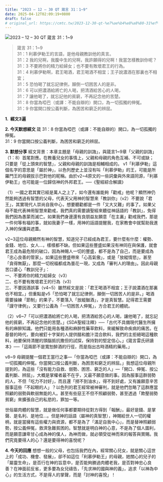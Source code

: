 ```yaml
---
title: "2023 – 12 – 30 QT 箴言 31：1~9"
date: 2025-04-12T02:09:19+0800
draft: false
# original_url: https://cmtc.tw/2023-12-30-qt-%e7%ae%b4%e8%a8%80-31%ef%bc%9a19
---
```


![2023 – 12 – 30 QT 箴言 31：1\~9](/images/qt.jpg  "2023 – 12 – 30 QT 箴言 31：1\~9")

> 箴言 31：1\~9  
> 31：1 利慕伊勒王的言語，是他母親教訓他的真言。  
> 31：2 我的兒啊，我腹中生的兒啊，我許願得的兒啊！我當怎樣教訓你呢？  
> 31：3 不要將你的精力給婦女；也不要有敗壞君王的行為。  
> 31：4 利慕伊勒啊，君王喝酒，君王喝酒不相宜；王子說濃酒在那裏也不相宜；  
> 31：5 恐怕喝了就忘記律例，顛倒一切困苦人的是非。  
> 31：6 可以把濃酒給將亡的人喝，把清酒給苦心的人喝，  
> 31：7 讓他喝了，就忘記他的貧窮，不再記念他的苦楚。  
> 31：8 你當為啞巴（或譯：不能自辯的）開口，為一切孤獨的伸冤。  
> 31：9 你當開口按公義判斷，為困苦和窮乏的辨屈。

**1.  經文3遍**

**2. 今天默想經文**
箴 31：8 你當為啞巴（或譯：不能自辯的）開口，為一切孤獨的伸冤。  
31：9 你當開口按公義判斷，為困苦和窮乏的辨屈。

**3. 默想分享**
經文背景：本章主題是「母親的訓誨」，與箴言1\~9章「父親的訓誨」（1：8）首尾對應。在教養兒女的事情上，父親和母親的角色互補、不可或缺；只要是「從上頭來的智慧」，父親和母親的訓誨是相輔相成的。 v1「利慕伊勒」這個名字的意思是「屬於神」，以色列歷史上並沒有叫「利慕伊勒」的王，可能是所羅門王的母親拔示巴對他的昵稱。由於v2\~4原文的一些詞彙與外來語同源，「利慕伊勒王」也可能是一位歸信神的外邦君王。──《聖經綜合解讀》

（1）一國之君其實已經是萬人之上了，如今還有誰能夠「勸戒」他呢？顯然神仍然能夠透過有智慧的父母，代表天父用神的智慧來「教訓你」（v2）不要說「君王」，其實現代人崇尚自我中心，想要聽勸都是一件「又大又難」的事了。如果父母不能代表神用智慧來勸戒，我們真的需要讀聖經來聽從神話語的「教訓」，免得我們因為愚蒙而滅亡。如果我們身邊還有良朋益友願意「在主裏」勸戒我們，那是一件何等有福的事，就如我妻子一樣，用神的話語提醒我，在家教會中就幫助我進入神的保護與遮蓋。

v2\~3這位母親顯然有神的智慧，知道兒子已經成為君王，要什麼有什麼：權勢、金錢、地位、女人…，樣樣都不缺。但如果這些豐盛如果沒有神同在與保護，就會君王成為最危險的破口，因為神賜人一切的豐盛，都不是為了自己，而是要成為「忠心良善的管家」。如果這些豐盛帶來「心高氣傲」，或是「放縱情慾」，甚至「貪得無厭」，那麼一切祝福都成為曇花一現，又成為「審判人的理由」。因此母親苦口婆心「教訓兒子」：  
一、不要將你的精力給婦女（v3）  
二、也不要有敗壞君王的行為（v3）  
三、不要因酒誤事（v4\~5）雖然經文是說：「君王喝酒不相宜；王子說濃酒在那裏也不相宜。」但重點是v5「恐怕喝了就忘記律例，顛倒一切困苦人的是非。」喝酒需要操練「節制」的果子，不要落入「放縱酗酒」，才是真智慧。記得君王需要「謹守律例」，又要行公義為「一切困苦人伸冤」，方合君王的體統。

（2）v6\~7「可以把濃酒給將亡的人喝，把清酒給苦心的人喝，讓他喝了，就忘記他的貧窮，不再記念他的苦楚。」《SDA聖經注釋》──「古代不具備現代醫生所擁有的麻醉知識。他們只能用各種酒和麻醉性藥草飲料，來緩解致命疾病的痛苦。在基督的時代，要向被釘十字架的人提供醋和膽汁混合飲料，我們的主拒絕喝這種飲料，祂要保持清醒的頭腦抵抗撒但的試探，保持對的堅定信心。」《箴言雷氏研讀本》──「這兩節不是寬恕醉酒的行徑，而是指出古時酒精的藥用。」

v8\~9 母親提醒一個君王當行之事—「你當為啞巴（或譯：不能自辯的）開口，為一切孤獨的伸冤。你當開口按公義判斷，為困苦和窮乏的辨屈。」我想這位母親所提到的，為這些「沒有能力自救、弱勢、困苦、窮乏的人」—「開口、伸冤、按公義判斷、辨屈」，大概是掌權者最不在乎，又最不願意做的事。因為服事這群弱勢的人，不但「吃力不討好」，而且還「撈不到油水」，得不到好處，又有誰願意辛苦服事這些「不起眼的人」？以色列的君王經常被神審判，就是他們忽略了這群應當照顧的弱勢與軟弱無能的人。甚至有些惡王不但不照顧弱勢，甚至透過「欺壓弱勢貧窮」來擴張自己的私慾的，罪加一等。

世俗屬肉體的智慧，就是做任何事都要期待從對方得到「報酬」，最好是錢、是掌聲、是名利、是地位…。但是神的話語（屬神的真智慧），神賜給世人一切的權柄，就是當擁有這些權力與資源，都不是為了「滿足自我中心」，而是替神照顧弱勢，按公義伸冤，救濟急難貧困的。智慧就是明白神的心意，不是為了個人圖利，而是願意謙卑甘心成為神的僕人，為神而做，就必領受從神而來的報答與賞賜。我們究竟要得人的心？還是要得神的喜悅呢？

**4. 今天的回應**
想想一般的父母，也包括我們在內，經常關心兒女，就是關心這世上的「成功、機會、發展」，卻不如這位「利慕伊勒王」的母親，她關心的兒子的「屬靈生命」，是否行在神的旨意中，是否能夠勝過肉體老我，是否對神忠心良善？在神面前反省，更多要為女兒禱告，「先求神的國與神的義」，追求「以神為中心」的生活方式，不是得人的掌聲，而是「討神的喜悅」！
